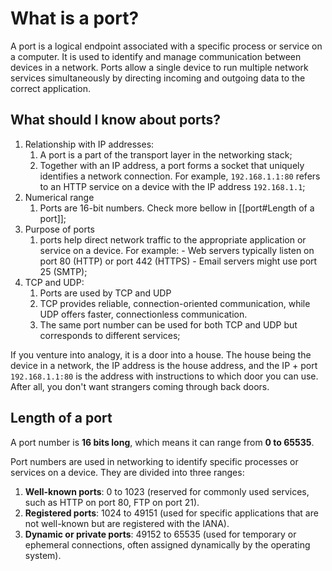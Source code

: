 # What is a port?

A port is a logical endpoint associated with a specific process or service on a computer. It is used to identify and manage communication between devices in a network. Ports allow a single device to run multiple network services simultaneously by directing incoming and outgoing data to the correct application.

## What should I know about ports?

1. Relationship with IP addresses:
	1. A port is a part of the transport layer in the networking stack;
	2. Together with an IP address, a port forms a socket that uniquely identifies a network connection. For example, `192.168.1.1:80` refers to an HTTP service on a device with the IP address `192.168.1.1`;
2. Numerical range
	1. Ports are 16-bit numbers. Check more bellow in [[port#Length of a port]];
3. Purpose of ports
	1. ports help direct network traffic to the appropriate application or service on a device. For example:
			- Web servers typically listen on port 80 (HTTP) or port 442 (HTTPS)
			- Email servers might use port 25 (SMTP);
4. TCP and UDP:
	1. Ports are used by TCP and UDP
	2. TCP provides reliable, connection-oriented communication, while UDP offers faster, connectionless communication.
	3. The same port number can be used for both TCP and UDP but corresponds to different services;

If you venture into analogy, it is a door into a house. The house being the device in a network, the IP address is the house address, and the IP + port `192.168.1.1:80` is the address with instructions to which door you can use. After all, you don't want strangers coming through back doors.

## Length of a port

A port number is **16 bits long**, which means it can range from **0 to 65535**.

Port numbers are used in networking to identify specific processes or services on a device. They are divided into three ranges:

1. **Well-known ports**: 0 to 1023 (reserved for commonly used services, such as HTTP on port 80, FTP on port 21).
2. **Registered ports**: 1024 to 49151 (used for specific applications that are not well-known but are registered with the IANA).
3. **Dynamic or private ports**: 49152 to 65535 (used for temporary or ephemeral connections, often assigned dynamically by the operating system).